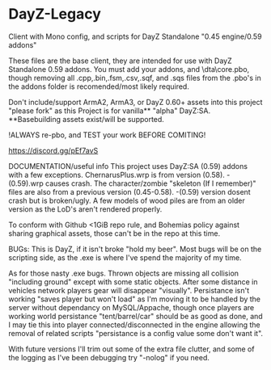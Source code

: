 # DayZ-Legacy
Client with Mono config, and scripts for DayZ Standalone "0.45 engine/0.59 addons"

These files are the base client, they are intended for use with DayZ Standalone 0.59 addons.
You must add your addons, and \dta\core.pbo,
 though removing all .cpp,.bin,.fsm,.csv,.sqf, and .sqs files
 from the .pbo's in the addons folder is recomended/most likely required.
 
Don't include/support ArmA2, ArmA3, or DayZ 0.60+ assets into this project "please fork"
 as this Project is for vanilla** "alpha" DayZ:SA. 
 **Basebuilding assets exist/will be supported.
 
!ALWAYS re-pbo, and TEST your work BEFORE COMITING!

 https://discord.gg/pEf7avS

 DOCUMENTATION/useful info
This project uses DayZ:SA (0.59) addons with a few exceptions.
ChernarusPlus.wrp is from version (0.58). -(0.59).wrp causes crash.
The character/zombie "skeleton (If I remember)" files are also from a previous version (0.45-0.58). -(0.59) version dosent crash but is broken/ugly. 
A few models of wood piles are from an older version as the LoD's aren't rendered properly.

To conform with Github <1GiB repo rule, and Bohemias policy against sharing graphical assets, those can't be in the repo at this time.

BUGs:
This is DayZ, if it isn't broke "hold my beer".
Most bugs will be on the scripting side, as the .exe is where I've spend the majority of my time.

As for those nasty .exe bugs. 
Thrown objects are missing all collision "including ground" except with some static objects.
After some distance in vehicles network players gear will disappear "visually".
Persistance isn't working "saves player but won't load" as I'm moving it to be handled by the server without dependancy on MySQL/Appache,
 though once players are working world persistance "tent/barrel/car" should be as good as done,
 and I may tie this into player connected/disconnected in the engine allowing the removal of related scripts "persistance is a config value some don't want it".
 
With future versions I'll trim out some of the extra file clutter, and some of the logging as I've been debugging try "-nolog" if you need.

